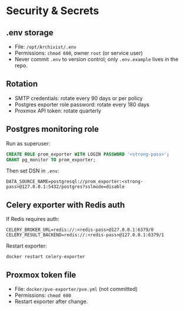 # Security & Secrets

## .env storage
- File: `/opt/Archivist/.env`
- Permissions: `chmod 600`, owner `root` (or service user)
- Never commit `.env` to version control; only `.env.example` lives in the repo.

## Rotation
- SMTP credentials: rotate every 90 days or per policy
- Postgres exporter role password: rotate every 180 days
- Proxmox API token: rotate quarterly

## Postgres monitoring role
Run as superuser:
```sql
CREATE ROLE prom_exporter WITH LOGIN PASSWORD '<strong-pass>'; 
GRANT pg_monitor TO prom_exporter;
```
Then set DSN in `.env`:
```
DATA_SOURCE_NAME=postgresql://prom_exporter:<strong-pass>@127.0.0.1:5432/postgres?sslmode=disable
```

## Celery exporter with Redis auth
If Redis requires auth:
```
CELERY_BROKER_URL=redis://:<redis-pass>@127.0.0.1:6379/0
CELERY_RESULT_BACKEND=redis://:<redis-pass>@127.0.0.1:6379/1
```
Restart exporter:
```
docker restart celery-exporter
```

## Proxmox token file
- File: `docker/pve-exporter/pve.yml` (not committed)
- Permissions: `chmod 600`
- Restart exporter after change.
